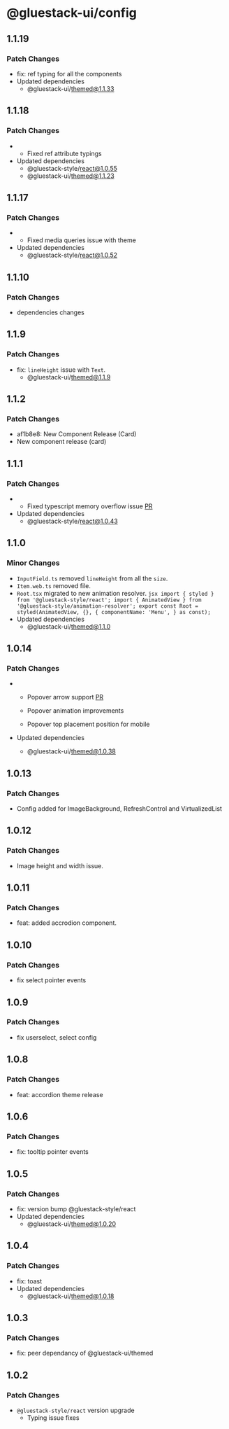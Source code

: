 # @gluestack-ui/config

## 1.1.19

### Patch Changes

- fix: ref typing for all the components
- Updated dependencies
  - @gluestack-ui/themed@1.1.33

## 1.1.18

### Patch Changes

- - Fixed ref attribute typings
- Updated dependencies
  - @gluestack-style/react@1.0.55
  - @gluestack-ui/themed@1.1.23

## 1.1.17

### Patch Changes

- - Fixed media queries issue with theme
- Updated dependencies
  - @gluestack-style/react@1.0.52

## 1.1.10

### Patch Changes

- dependencies changes

## 1.1.9

### Patch Changes

- fix: `lineHeight` issue with `Text`.
  - @gluestack-ui/themed@1.1.9

## 1.1.2

### Patch Changes

- af1b8e8: New Component Release (Card)
- New component release (card)

## 1.1.1

### Patch Changes

- - Fixed typescript memory overflow issue [PR](https://github.com/gluestack/gluestack-ui/pull/1693)
- Updated dependencies
  - @gluestack-style/react@1.0.43

## 1.1.0

### Minor Changes

- `InputField.ts` removed `lineHeight` from all the `size`.
- `Item.web.ts` removed file.
- `Root.tsx` migrated to new animation resolver.
  `jsx
import { styled } from '@gluestack-style/react';
import { AnimatedView } from '@gluestack-style/animation-resolver';
export const Root = styled(AnimatedView, {}, {
  componentName: 'Menu',
    } as const);
`
- Updated dependencies
  - @gluestack-ui/themed@1.1.0

## 1.0.14

### Patch Changes

- - Popover arrow support [PR](https://github.com/gluestack/gluestack-ui/pull/1677)
  - Popover animation improvements

  - Popover top placement position for mobile

- Updated dependencies
  - @gluestack-ui/themed@1.0.38

## 1.0.13

### Patch Changes

- Config added for ImageBackground, RefreshControl and VirtualizedList

## 1.0.12

### Patch Changes

- Image height and width issue.

## 1.0.11

### Patch Changes

- feat: added accrodion component.

## 1.0.10

### Patch Changes

- fix select pointer events

## 1.0.9

### Patch Changes

- fix userselect, select config

## 1.0.8

### Patch Changes

- feat: accordion theme release

## 1.0.6

### Patch Changes

- fix: tooltip pointer events

## 1.0.5

### Patch Changes

- fix: version bump @gluestack-style/react
- Updated dependencies
  - @gluestack-ui/themed@1.0.20

## 1.0.4

### Patch Changes

- fix: toast
- Updated dependencies
  - @gluestack-ui/themed@1.0.18

## 1.0.3

### Patch Changes

- fix: peer dependancy of @gluestack-ui/themed

## 1.0.2

### Patch Changes

- `@gluestack-style/react` version upgrade
  - Typing issue fixes
